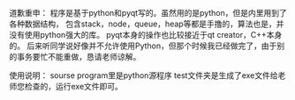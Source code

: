 道歉重申：
程序是基于python和pyqt写的。虽然用的是python，但是内里用到了各种数据结构，
包含stack，node，queue，heap等都是手撸的，算法也是，并没有使用python强大的库。
pyqt本身的操作也比较接近于qt creator，C++本身的。
后来听同学说好像并不允许使用Python，但那个时候我已经做完了，由于别的事务要忙不能重做，恳请老师谅解。

使用说明：
sourse program里是python源程序
test文件夹是生成了exe文件给老师您检查的，运行exe文件即可。